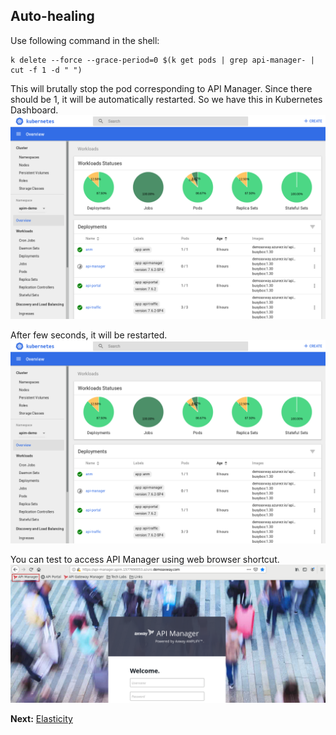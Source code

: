 ## Auto-healing

Use following command in the shell:
```
k delete --force --grace-period=0 $(k get pods | grep api-manager- | cut -f 1 -d " ")
```

This will brutally stop the pod corresponding to API Manager. Since there should be 1, it will be automatically restarted. So we have this in Kubernetes Dashboard.
![pod_deleted.png](./imgs/pod_deleted.png)

After few seconds, it will be restarted.
![pod_recreated.png](./imgs/pod_deleted.png)

You can test to access API Manager using web browser shortcut.
![apimanager_login.png](./imgs/apimanager_login.png)

**Next:** [Elasticity](../Elasticity)
